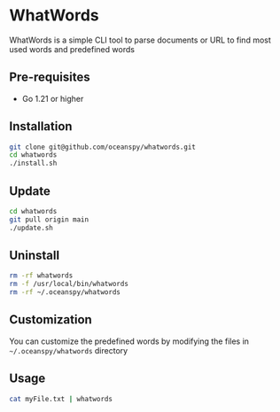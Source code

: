 # WhatWords

WhatWords is a simple CLI tool to parse documents or URL to find most used words and predefined words

## Pre-requisites

- Go 1.21 or higher

## Installation

```bash
git clone git@github.com/oceanspy/whatwords.git
cd whatwords
./install.sh
```

## Update

```bash
cd whatwords
git pull origin main
./update.sh
```

## Uninstall

```bash
rm -rf whatwords
rm -f /usr/local/bin/whatwords
rm -rf ~/.oceanspy/whatwords
```

## Customization

You can customize the predefined words by modifying the files in `~/.oceanspy/whatwords` directory

## Usage

```bash
cat myFile.txt | whatwords
```
